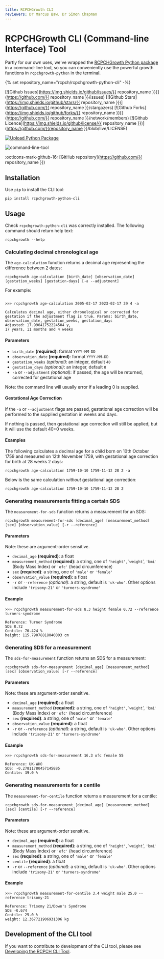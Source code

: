 ```yaml
---
title: RCPCHGrowth CLI
reviewers: Dr Marcus Baw, Dr Simon Chapman
---
```


# RCPCHGrowth CLI (Command-line Interface) Tool

Partly for our own uses, we've wrapped the [RCPCHGrowth Python package](python-library.md) in a command-line tool, so you can conveniently use the powerful growth functions in `rcpchgrowth-python` in the terminal.

{% set repository_name="rcpch/rcpchgrowth-python-cli" -%}

[![Github Issues](https://img.shields.io/github/issues/{{ repository_name }})](https://github.com/{{ repository_name }}/issues)
[![Github Stars](https://img.shields.io/github/stars/{{ repository_name }})](https://github.com/{{ repository_name }}/stargazers)
[![Github Forks](https://img.shields.io/github/forks/{{ repository_name }})](https://github.com/{{ repository_name }}/network/members)
[![Github Licence](https://img.shields.io/github/license/{{ repository_name }})](https://github.com/{{repository_name }}/blob/live/LICENSE)

[![Upload Python Package](https://github.com/rcpch/rcpchgrowth-python-cli/actions/workflows/python-publish.yml/badge.svg)](https://github.com/rcpch/rcpchgrowth-python-cli/actions/workflows/python-publish.yml)

![command-line-tool](../_assets/_images/command-line-tool.png)

:octicons-mark-github-16: [GitHub repository](https://github.com/{{ repository_name }})

## Installation

Use `pip` to install the CLI tool:

```console
pip install rcpchgrowth-python-cli
```

## Usage

Check `rcpchgrowth-python-cli` was correctly installed. The following command should return help text:

```console
rcpchgrowth --help
```

### Calculating decimal chronological age

The `age-calculation` function returns a decimal age representing the difference between 2 dates:

```console
rcpchgrowth age-calculation [birth_date] [observation_date] [gestation_weeks] [gestation-days] [-a --adjustment]
```

For example:

```console

>>> rcpchgrowth age-calculation 2005-02-17 2023-02-17 39 4 -a

Calculates decimal age, either chronological or corrected for gestation if the adjustment flag is true. Params: birth_date, observation_date, gestation_weeks, gestation_days
Adjusted: 17.99041752224504 y,
17 years, 11 months and 4 weeks
```

#### Parameters

- `birth_date` **(required)**: format `YYYY-MM-DD`
- `observation_date` **(required)**: format `YYYY-MM-DD`
- `gestation_weeks` *(optional)*: an integer, default `40`
- `gestation_days` *(optional)*: an integer, default `0`
- `-a` or `--adjustment` *(optional)*: if passed, the age will be returned, corrected for gestational age

Note: the command line will usually error if a leading 0 is supplied.

#### Gestational Age Correction

If the `-a` or `--adjustment` flags are passed, gestational age correction will be performed to the supplied gestation in weeks and days.

If nothing is passed, then gestational age correction will still be applied, but it will use the default 40+0 weeks.

#### Examples

The following calculates a decimal age for a child born on 10th October 1759 and measured on 12th November 1759, with gestational age correction for birth at 28 weeks 2 days:

```console
rcpchgrowth age-calculation 1759-10-10 1759-11-12 28 2 -a
```

Below is the same calculation *without* gestational age correction:

```console
rcpchgrowth age-calculation 1759-10-10 1759-11-12 28 2
```

### Generating measurements fitting a certain SDS

The `measurement-for-sds` function returns a measurement for an SDS:

```console
rcpchgrowth measurement-for-sds [decimal_age] [measurement_method] [sex] [observation_value] [-r --reference]
```

#### Parameters

Note: these are argument-order sensitive.

- `decimal_age` **(required)**: a float
- `measurement_method` **(required)**: a string, one of `'height'`, '`weight`', `'bmi'` (Body Mass Index) or `'ofc'` (head circumference)
- `sex` **(required)**: a string, one of `'male'` or `'female'`
- `observation_value` **(required)**: a float
- `-r` or `--reference` *(optional)*: a string, default is `'uk-who'`. Other options include `'trisomy-21'` or `'turners-syndrome'`

#### Example

```console
>>> rcpchgrowth measurement-for-sds 8.3 height female 0.72 --reference turners-syndrome

Reference: Turner Syndrome
SDS 0.72
Centile: 76.424 %
height: 115.79078818040003 cm
```

### Generating SDS for a measurement

The `sds-for-measurement` function returns an SDS for a measurement:

```console
rcpchgrowth sds-for-measurement [decimal_age] [measurement_method] [sex] [observation_value] [-r --reference]
```

#### Parameters

Note: these are argument-order sensitive.

- `decimal_age` **(required)**: a float
- `measurement_method` **(required)**: a string, one of `'height'`, '`weight`', `'bmi'` (Body Mass Index) or `'ofc'` (head circumference)
- `sex` **(required)**: a string, one of `'male'` or `'female'`
- `observation_value` **(required)**: a float
- `-r` or `--reference` *(optional)*: a string, default is `'uk-who'`. Other options include `'trisomy-21'` or `'turners-syndrome'`

#### Example

```console
>>> rcpchgrowth sds-for-measurement 16.3 ofc female 55

Reference: UK-WHO
SDS: -0.27811780457145885
Centile: 39.0 %
```

### Generating measurements for a centile

The `measurement-for-centile` function returns a measurement for a centile:

```console
rcpchgrowth sds-for-measurement [decimal_age] [measurement_method] [sex] [centile] [-r --reference]
```

#### Parameters

Note: these are argument-order sensitive.

- `decimal_age` **(required)**: a float
- `measurement_method` **(required)**: a string, one of `'height'`, '`weight`', `'bmi'` (Body Mass Index) or `'ofc'` (head circumference)
- `sex` **(required)**: a string, one of `'male'` or `'female'`
- `centile` **(required)**: a float
- `-r` or `--reference` *(optional)*: a string, default is `'uk-who'`. Other options include `'trisomy-21'` or `'turners-syndrome'`

#### Example

```console
>>> rcpchgrowth measurement-for-centile 3.4 weight male 25.0 --reference trisomy-21

Reference: Trisomy 21/Down's Syndrome
SDS -0.674
Centile: 25.0 %
weight: 12.367721906931306 kg
```

## Development of the CLI tool

If you want to contribute to development of the CLI tool, please see [Developing the RCPCH CLI Tool](../developer/rcpchgrowth-cli.md).
